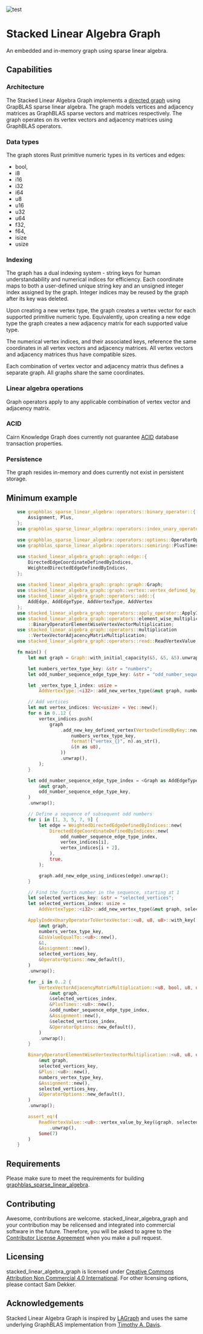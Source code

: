 ![test](https://github.com/code-sam/stacked_linear_algebra_graph/actions/workflows/test_main_branch.yml/badge.svg?branch=main)
# Stacked Linear Algebra Graph
An embedded and in-memory graph using sparse linear algebra.

## Capabilities

### Architecture
The Stacked Linear Algebra Graph implements a [directed graph](https://en.wikipedia.org/wiki/Directed_graph) using GrapBLAS sparse linear algebra.
The graph models vertices and adjacency matrices as GraphBLAS sparse vectors and matrices respectively. 
The graph operates on its vertex vectors and adjacency matrices using GraphBLAS operators.

### Data types
The graph stores Rust primitive numeric types in its vertices and edges:
- bool,
- i8
- i16
- i32
- i64
- u8
- u16
- u32
- u64
- f32,
- f64,
- isize
- usize

### Indexing
The graph has a dual indexing system - string keys for human understandability and numerical indices for efficiency. Each coordinate maps to both a user-defined unique string key and an unsigned integer index assigned by the graph. Integer indices may be reused by the graph after its key was deleted.

Upon creating a new vertex type, the graph creates a vertex vector for each supported primitive numeric type. Equivalently, upon creating a new edge type the graph creates a new adjacency matrix for each supported value type.

The numerical vertex indices, and their associated keys, reference the same coordinates in all vertex vectors and adjacency matrices. All vertex vectors and adjacency matrices thus have compatible sizes.

Each combination of vertex vector and adjacency matrix thus defines a separate graph. All graphs share the same coordinates.

### Linear algebra operations
Graph operators apply to any applicable combination of vertex vector and adjacency matrix.


### ACID
Cairn Knowledge Graph does currently not guarantee [ACID](https://en.wikipedia.org/wiki/ACID) database transaction properties.

### Persistence
The graph resides in-memory and does currently not exist in persistent storage.

## Minimum example
```rust
    use graphblas_sparse_linear_algebra::operators::binary_operator::{
        Assignment, Plus,
    };
    use graphblas_sparse_linear_algebra::operators::index_unary_operator::IsValueEqualTo;
    
    use graphblas_sparse_linear_algebra::operators::options::OperatorOptions;
    use graphblas_sparse_linear_algebra::operators::semiring::PlusTimes;

    use stacked_linear_algebra_graph::graph::edge::{
        DirectedEdgeCoordinateDefinedByIndices,
        WeightedDirectedEdgeDefinedByIndices,
    };
    
    use stacked_linear_algebra_graph::graph::graph::Graph;
    use stacked_linear_algebra_graph::graph::vertex::vertex_defined_by_key::VertexDefinedByKey;
    use stacked_linear_algebra_graph::operators::add::{
        AddEdge, AddEdgeType, AddVertexType, AddVertex
    };
    use stacked_linear_algebra_graph::operators::apply_operator::ApplyIndexUnaryOperatorToVertexVector;
    use stacked_linear_algebra_graph::operators::element_wise_multiplication
        ::BinaryOperatorElementWiseVertexVectorMultiplication;
    use stacked_linear_algebra_graph::operators::multiplication
        ::VertexVectorAdjacencyMatrixMultiplication;
    use stacked_linear_algebra_graph::operators::read::ReadVertexValue;

    fn main() {
        let mut graph = Graph::with_initial_capacity(&5, &5, &5).unwrap();

        let numbers_vertex_type_key: &str = "numbers";
        let odd_number_sequence_edge_type_key: &str = "odd_number_sequence";

        let _vertex_type_1_index: usize =
            AddVertexType::<i32>::add_new_vertex_type(&mut graph, numbers_vertex_type_key).unwrap();

        // Add vertices
        let mut vertex_indices: Vec<usize> = Vec::new();
        for n in 0..12 {
            vertex_indices.push(
                graph
                    .add_new_key_defined_vertex(VertexDefinedByKey::new(
                        numbers_vertex_type_key,
                        format!("vertex_{}", n).as_str(),
                        &(n as u8),
                    ))
                    .unwrap(),
            );
        }

        let odd_number_sequence_edge_type_index = <Graph as AddEdgeType<i32>>::add_new_edge_type(
            &mut graph,
            odd_number_sequence_edge_type_key,
        )
        .unwrap();

        // Define a sequence of subsequent odd numbers
        for i in [1, 3, 5, 7, 9] {
            let edge = WeightedDirectedEdgeDefinedByIndices::new(
                DirectedEdgeCoordinateDefinedByIndices::new(
                    odd_number_sequence_edge_type_index,
                    vertex_indices[i],
                    vertex_indices[i + 2],
                ),
                true,
            );

            graph.add_new_edge_using_indices(edge).unwrap();
        }

        // Find the fourth number in the sequence, starting at 1
        let selected_vertices_key: &str = "selected_vertices";
        let selected_vertices_index: usize =
            AddVertexType::<i32>::add_new_vertex_type(&mut graph, selected_vertices_key).unwrap();

        ApplyIndexUnaryOperatorToVertexVector::<u8, u8, u8>::with_key(
            &mut graph,
            numbers_vertex_type_key,
            &IsValueEqualTo::<u8>::new(),
            &1,
            &Assignment::new(),
            selected_vertices_key,
            &OperatorOptions::new_default(),
        )
        .unwrap();

        for _i in 0..2 {
            VertexVectorAdjacencyMatrixMultiplication::<u8, bool, u8, u8>::by_index(
                &mut graph,
                &selected_vertices_index,
                &PlusTimes::<u8>::new(),
                &odd_number_sequence_edge_type_index,
                &Assignment::new(),
                &selected_vertices_index,
                &OperatorOptions::new_default(),
            )
            .unwrap();
        }

        BinaryOperatorElementWiseVertexVectorMultiplication::<u8, u8, u8, u8>::by_key(
            &mut graph,
            selected_vertices_key,
            &Plus::<u8>::new(),
            numbers_vertex_type_key,
            &Assignment::new(),
            selected_vertices_key,
            &OperatorOptions::new_default(),
        )
        .unwrap();

        assert_eq!(
            ReadVertexValue::<u8>::vertex_value_by_key(&graph, selected_vertices_key, "vertex_7")
                .unwrap(),
            Some(7)
        )
    }
 ```

## Requirements
Please make sure to meet the requirements for building [graphblas_sparse_linear_algebra](https://crates.io/crates/graphblas_sparse_linear_algebra).

## Contributing
Awesome, contributions are welcome. stacked_linear_algebra_graph and your contribution may be relicensed and integrated into commercial software in the future. Therefore, you will be asked to agree to the [Contributor License Agreement](contributor-license-agreement.md) when you make a pull request.

 ## Licensing
stacked_linear_algebra_graph is licensed under [Creative Commons Attribution Non Commercial 4.0 International](https://creativecommons.org/licenses/by-nc/4.0/legalcode). For other licensing options, please contact Sam Dekker.

## Acknowledgements
Stacked Linear Algebra Graph is inspired by [LAGraph](https://github.com/GraphBLAS/LAGraph) and uses the same underlying GraphBLAS implementation from [Timothy A. Davis](https://github.com/DrTimothyAldenDavis/GraphBLAS).

